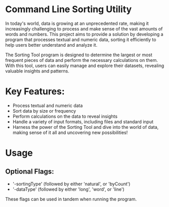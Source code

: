 # Command Line Sorting Utility
In today's world, data is growing at an unprecedented rate, making it increasingly challenging to process and make sense of the vast amounts of words and numbers. This project aims to provide a solution by developing a program that processes textual and numeric data, sorting it efficiently to help users better understand and analyze it.

The Sorting Tool program is designed to determine the largest or most frequent pieces of data and perform the necessary calculations on them. With this tool, users can easily manage and explore their datasets, revealing valuable insights and patterns.

# Key Features:

- Process textual and numeric data
- Sort data by size or frequency
- Perform calculations on the data to reveal insights
- Handle a variety of input formats, including files and standard input
- Harness the power of the Sorting Tool and dive into the world of data, making sense of it all and uncovering new possibilities!

# Usage

## Optional Flags:

- '-sortingType' (followed by either 'natural', or 'byCount')
- '-dataType' (followed by either 'long', 'word', or 'line')

These flags can be used in tandem when running the program.
